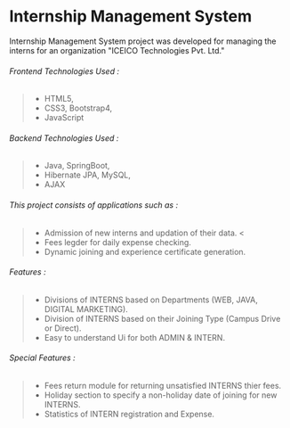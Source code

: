 # Internship Management System

Internship Management System project was developed for managing the  interns for an organization "ICEICO Technologies Pvt. Ltd." 

###### Frontend Technologies Used :
> - HTML5,
> - CSS3, Bootstrap4,
> - JavaScript

###### Backend Technologies Used :
> - Java, SpringBoot,
> - Hibernate JPA, MySQL,
> - AJAX


###### This project consists of applications such as :
> - Admission of new interns and updation of their data. <
> - Fees legder for daily expense checking.
> - Dynamic joining and experience certificate generation.


###### Features :
> - Divisions of INTERNS based on Departments (WEB, JAVA, DIGITAL MARKETING).
> - Division of INTERNS based on their Joining Type (Campus Drive or Direct).
> - Easy to understand Ui for both ADMIN & INTERN.


###### Special Features : 
> - Fees return module for returning unsatisfied INTERNS thier fees.
> - Holiday section to specify a non-holiday date of joining for new INTERNS.
> - Statistics of INTERN registration and Expense.
